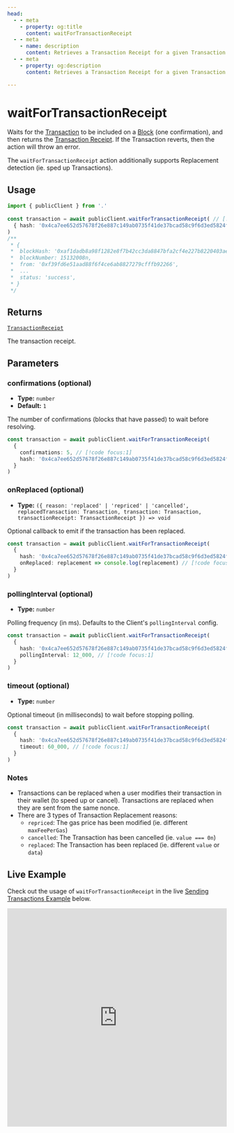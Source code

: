```yaml
---
head:
  - - meta
    - property: og:title
      content: waitForTransactionReceipt
  - - meta
    - name: description
      content: Retrieves a Transaction Receipt for a given Transaction hash.
  - - meta
    - property: og:description
      content: Retrieves a Transaction Receipt for a given Transaction hash.

---
```


# waitForTransactionReceipt

Waits for the [Transaction](/docs/glossary/terms#transaction) to be included on a [Block](/docs/glossary/terms#block) (one confirmation), and then returns the [Transaction Receipt](/docs/glossary/terms#transaction-receipt). If the Transaction reverts, then the action will throw an error.

The `waitForTransactionReceipt` action additionally supports Replacement detection (ie. sped up Transactions).

## Usage

```ts
import { publicClient } from '.'
 
const transaction = await publicClient.waitForTransactionReceipt( // [!code focus:99]
  { hash: '0x4ca7ee652d57678f26e887c149ab0735f41de37bcad58c9f6d3ed5824f15b74d' }
)
/**
 * {
 *  blockHash: '0xaf1dadb8a98f1282e8f7b42cc3da8847bfa2cf4e227b8220403ae642e1173088',
 *  blockNumber: 15132008n,
 *  from: '0xf39fd6e51aad88f6f4ce6ab8827279cfffb92266',
 *  ...
 *  status: 'success',
 * }
 */
```

## Returns

[`TransactionReceipt`](/docs/glossary/types#TODO)

The transaction receipt.

## Parameters

### confirmations (optional)

- **Type:** `number`
- **Default:** `1`

The number of confirmations (blocks that have passed) to wait before resolving.

```ts
const transaction = await publicClient.waitForTransactionReceipt(
  { 
    confirmations: 5, // [!code focus:1]
    hash: '0x4ca7ee652d57678f26e887c149ab0735f41de37bcad58c9f6d3ed5824f15b74d' 
  }
)
```

### onReplaced (optional)

- **Type:** `({ reason: 'replaced' | 'repriced' | 'cancelled', replacedTransaction: Transaction, transaction: Transaction, transactionReceipt: TransactionReceipt }) => void`

Optional callback to emit if the transaction has been replaced.

```ts
const transaction = await publicClient.waitForTransactionReceipt(
  { 
    hash: '0x4ca7ee652d57678f26e887c149ab0735f41de37bcad58c9f6d3ed5824f15b74d',
    onReplaced: replacement => console.log(replacement) // [!code focus:1]
  }
)
```

### pollingInterval (optional)

- **Type:** `number`

Polling frequency (in ms). Defaults to the Client's `pollingInterval` config.

```ts
const transaction = await publicClient.waitForTransactionReceipt(
  { 
    hash: '0x4ca7ee652d57678f26e887c149ab0735f41de37bcad58c9f6d3ed5824f15b74d',
    pollingInterval: 12_000, // [!code focus:1]
  }
)
```

### timeout (optional)

- **Type:** `number`

Optional timeout (in milliseconds) to wait before stopping polling.

```ts
const transaction = await publicClient.waitForTransactionReceipt(
  { 
    hash: '0x4ca7ee652d57678f26e887c149ab0735f41de37bcad58c9f6d3ed5824f15b74d',
    timeout: 60_000, // [!code focus:1]
  }
)
```

### Notes

- Transactions can be replaced when a user modifies their transaction in their wallet (to speed up or cancel). Transactions are replaced when they are sent from the same nonce.
- There are 3 types of Transaction Replacement reasons:
  - `repriced`: The gas price has been modified (ie. different `maxFeePerGas`)
  - `cancelled`: The Transaction has been cancelled (ie. `value === 0n`)
  - `replaced`: The Transaction has been replaced (ie. different `value` or `data`)

## Live Example

Check out the usage of `waitForTransactionReceipt` in the live [Sending Transactions Example](https://stackblitz.com/github/wagmi-dev/viem/tree/main/examples/transactions/sending-transactions) below.

<iframe frameborder="0" width="100%" height="500px" src="https://stackblitz.com/github/wagmi-dev/viem/tree/main/examples/transactions/sending-transactions?embed=1&file=index.ts&hideNavigation=1&hideDevTools=true&terminalHeight=0"></iframe>

